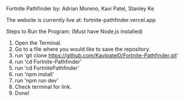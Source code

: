 Fortnite Pathfinder by:
Adrian Moreno,
Kavi Patel,
Stanley Ke

The website is currently live at:
fortnite-pathfinder.vercel.app

Steps to Run the Program: (Must have Node.js installed)
1. Open the Terminal.
2. Go to a file where you would like to save the repository.
3. run 'git clone https://github.com/Kavipatel0/Fortnite-Pathfinder.git'
4. run 'cd Fortnite-Pathfinder'
5. run 'cd FortnitePathfinder'
6. run 'npm install'
7. run 'npm run dev'
8. Check terminal for link.
9. Done!
